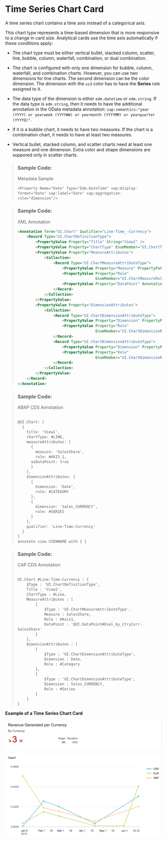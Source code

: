 <!-- loio784d317546c54c85b5fc0b2a4dd4e5c6 -->

# Time Series Chart Card

A time series chart contains a time axis instead of a categorical axis.

This chart type represents a time-based dimension that is more responsive to a change in card size. Analytical cards use the time axis automatically if these conditions apply:

-   The chart type must be either vertical bullet, stacked column, scatter, line, bubble, column, waterfall, combination, or dual combination.

-   The chart is configured with only one dimension for bubble, column, waterfall, and combination charts. However, you can use two dimensions for line charts. The second dimension can be the color dimension. The dimension with the `uid` color has to have the **Series** role assigned to it.

-   The data type of the dimension is either `edm.datetime` or `edm.string`. If the data type is `edm.string`, then it needs to have the additional annotation in the OData metadata annotation: `sap:semantics:"year (YYYY) or yearweek (YYYYWW) or yearmonth (YYYYMM) or yearquarter (YYYYQ)"`.
-   If it is a bubble chart, it needs to have two measures. If the chart is a combination chart, it needs to have at least two measures.

-   Vertical bullet, stacked column, and scatter charts need at least one measure and one dimension. Extra color and shape dimensions are suppored only in scatter charts.


> ### Sample Code:  
> Metadata Sample
> 
> ```
> <Property Name="Date" Type="Edm.DateTime" sap:display-format="Date" sap:label="Date" sap:aggregation-role="dimension"/>
> ```



> ### Sample Code:  
> XML Annotation
> 
> ```xml
> <Annotation Term="UI.Chart" Qualifier="Line-Time_-Currency">
>     <Record Type="UI.ChartDefinitionType">
>         <PropertyValue Property="Title" String="View1" />
>         <PropertyValue Property="ChartType" EnumMember="UI.ChartType/Line"/>
>         <PropertyValue Property="MeasureAttributes">
>             <Collection>
>                 <Record Type="UI.ChartMeasureAttributeType">
>                     <PropertyValue Property="Measure" PropertyPath="SalesShare" />
>                     <PropertyValue Property="Role"
>                                    EnumMember="UI.ChartMeasureRoleType/Axis1" />
>                     <PropertyValue Property="DataPoint" AnnotationPath="@UI.DataPoint#Eval_by_CtryCurr_-SalesShare"/>
>                 </Record>
>             </Collection>
>         </PropertyValue>
>         <PropertyValue Property="DimensionAttributes">
>             <Collection>
>                 <Record Type="UI.ChartDimensionAttributeType">
>                     <PropertyValue Property="Dimension" PropertyPath="Date" />
>                     <PropertyValue Property="Role"
>                                    EnumMember="UI.ChartDimensionRoleType/Category" />
>                 </Record>
>                 <Record Type="UI.ChartDimensionAttributeType">
>                     <PropertyValue Property="Dimension" PropertyPath="Sales_CURRENCY"/>
>                     <PropertyValue Property="Role"
>                                    EnumMember="UI.ChartDimensionRoleType/Series"/>
>                 </Record>
>             </Collection>
>         </PropertyValue>
>     </Record>
> </Annotation>
> ```

> ### Sample Code:  
> ABAP CDS Annotation
> 
> ```
> 
> @UI.Chart: [
>   {
>     title: 'View1',
>     chartType: #LINE,
>     measureAttributes: [
>       {
>         measure: 'SalesShare',
>         role: #AXIS_1,
> 		asDataPoint: true
>       }
>     ],
>     dimensionAttributes: [
>       {
>         dimension: 'Date',
>         role: #CATEGORY
>       },
>       {
>         dimension: 'Sales_CURRENCY',
>         role: #SERIES
>       }
>     ],
>     qualifier: 'Line-Time-Currency'
>   }
> ]
> annotate view VIEWNAME with { }
> 
> ```

> ### Sample Code:  
> CAP CDS Annotation
> 
> ```
> 
> UI.Chart #Line-Time-Currency : {
>     $Type : 'UI.ChartDefinitionType',
>     Title : 'View1',
>     ChartType : #Line,
>     MeasureAttributes : [
>         {
>             $Type : 'UI.ChartMeasureAttributeType',
>             Measure : SalesShare,
>             Role : #Axis1,
>             DataPoint : '@UI.DataPoint#Eval_by_CtryCurr-SalesShare'
>         }
>     ],
>     DimensionAttributes : [
>         {
>             $Type : 'UI.ChartDimensionAttributeType',
>             Dimension : Date,
>             Role : #Category
>         },
>         {
>             $Type : 'UI.ChartDimensionAttributeType',
>             Dimension : Sales_CURRENCY,
>             Role : #Series
>         }
>     ]
> }
> 
> ```

  
  
**Example of a Time Series Chart Card**

![](images/Time_Series_Chart_Card_2ae1caf.png "Example of a Time Series Chart Card")

